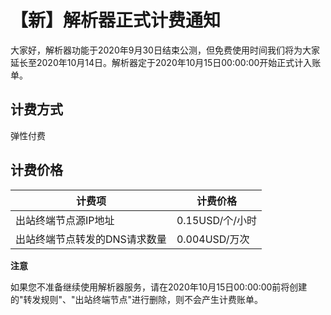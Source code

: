【新】解析器正式计费通知 
=================================

大家好，解析器功能于2020年9月30日结束公测，但免费使用时间我们将为大家延长至2020年10月14日。解析器定于2020年10月15日00:00:00开始正式计入账单。

计费方式 
-------------------------

弹性付费

计费价格 
-------------------------



|       计费项        |     计费价格     |
|------------------|--------------|
| 出站终端节点源IP地址      | 0.15USD/个/小时 |
| 出站终端节点转发的DNS请求数量 | 0.004USD/万次  |




**注意**



如果您不准备继续使用解析器服务，请在2020年10月15日00:00:00前将创建的"转发规则"、"出站终端节点"进行删除，则不会产生计费账单。
